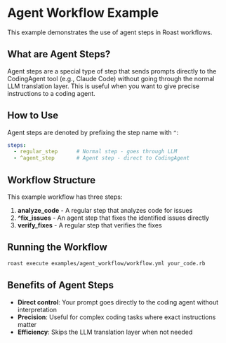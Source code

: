 # Agent Workflow Example

This example demonstrates the use of agent steps in Roast workflows.

## What are Agent Steps?

Agent steps are a special type of step that sends prompts directly to the CodingAgent tool (e.g., Claude Code) without going through the normal LLM translation layer. This is useful when you want to give precise instructions to a coding agent.

## How to Use

Agent steps are denoted by prefixing the step name with `^`:

```yaml
steps:
  - regular_step      # Normal step - goes through LLM
  - ^agent_step       # Agent step - direct to CodingAgent
```

## Workflow Structure

This example workflow has three steps:

1. **analyze_code** - A regular step that analyzes code for issues
2. **^fix_issues** - An agent step that fixes the identified issues directly
3. **verify_fixes** - A regular step that verifies the fixes

## Running the Workflow

```bash
roast execute examples/agent_workflow/workflow.yml your_code.rb
```

## Benefits of Agent Steps

- **Direct control**: Your prompt goes directly to the coding agent without interpretation
- **Precision**: Useful for complex coding tasks where exact instructions matter
- **Efficiency**: Skips the LLM translation layer when not needed